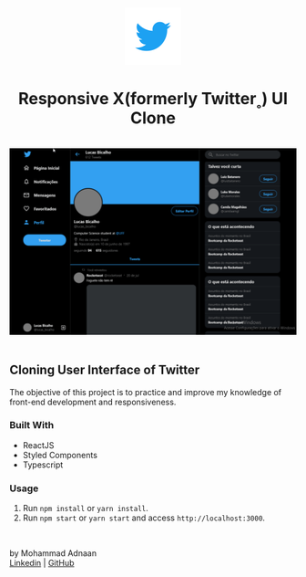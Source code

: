 <br />
<p align="center">
  <a href="https://github.com/LucasBicalho/twitter-ui-clone">
    <img src=".github/Twitter_Logo_Blue.png" alt="Logo" height="100px">
  </a>

  <h1 align="center">Responsive X(formerly Twitter˳) UI Clone</h1>

<br />
<div align="center">
  <img src=".github\twitter-ui.gif" />
</div>
<br />

## Cloning User Interface of Twitter

The objective of this project is to practice and improve my knowledge of front-end development and responsiveness.

### Built With

- ReactJS
- Styled Components
- Typescript

### Usage

1. Run `npm install` or `yarn install`.<br />
2. Run `npm start` or `yarn start` and access `http://localhost:3000`.<br />

<br />

by Mohammad Adnaan<br />
[Linkedin](https://www.linkedin.com/in/mohammad-adnaan-51272024a/) | [GitHub](https://github.com/mohd-adnaan)
